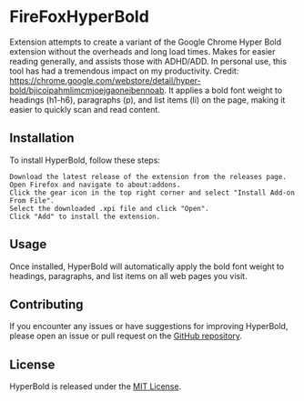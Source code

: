 # FireFoxHyperBold

Extension attempts to create a variant of the Google Chrome Hyper Bold extension without the overheads and long load times. Makes for easier reading generally, and assists those with ADHD/ADD. In personal use, this tool has had a tremendous impact on my productivity. Credit: https://chrome.google.com/webstore/detail/hyper-bold/bjicoipahmlimcmjoejgaoneibennoab. It applies a bold font weight to headings (h1-h6), paragraphs (p), and list items (li) on the page, making it easier to quickly scan and read content.

## Installation

To install HyperBold, follow these steps:

    Download the latest release of the extension from the releases page.
    Open Firefox and navigate to about:addons.
    Click the gear icon in the top right corner and select "Install Add-on From File".
    Select the downloaded .xpi file and click "Open".
    Click "Add" to install the extension.

## Usage

Once installed, HyperBold will automatically apply the bold font weight to headings, paragraphs, and list items on all web pages you visit.

## Contributing

If you encounter any issues or have suggestions for improving HyperBold, please open an issue or pull request on the [GitHub repository](https://github.com/rushill2/FireFoxHyperBold.git).

## License

HyperBold is released under the [MIT License](https://www.mit.edu/~amini/LICENSE.md).
